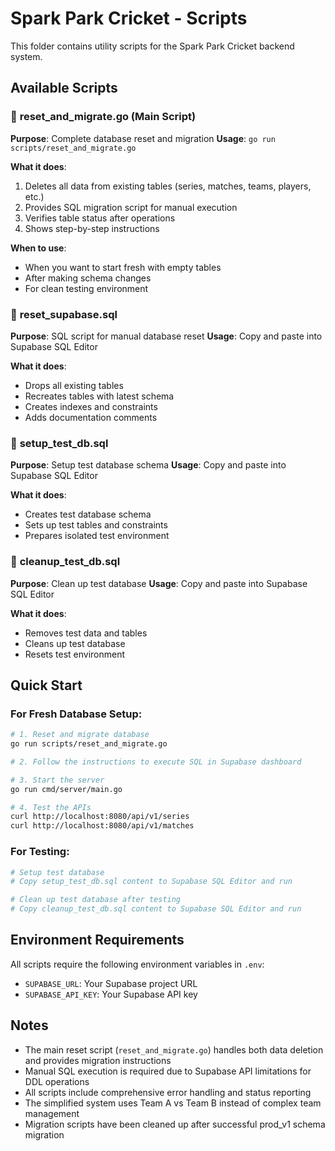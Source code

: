 # Spark Park Cricket - Scripts

This folder contains utility scripts for the Spark Park Cricket backend system.

## Available Scripts

### 🚀 **reset_and_migrate.go** (Main Script)
**Purpose**: Complete database reset and migration
**Usage**: `go run scripts/reset_and_migrate.go`

**What it does**:
1. Deletes all data from existing tables (series, matches, teams, players, etc.)
2. Provides SQL migration script for manual execution
3. Verifies table status after operations
4. Shows step-by-step instructions

**When to use**: 
- When you want to start fresh with empty tables
- After making schema changes
- For clean testing environment

### 📄 **reset_supabase.sql**
**Purpose**: SQL script for manual database reset
**Usage**: Copy and paste into Supabase SQL Editor

**What it does**:
- Drops all existing tables
- Recreates tables with latest schema
- Creates indexes and constraints
- Adds documentation comments

### 🧪 **setup_test_db.sql**
**Purpose**: Setup test database schema
**Usage**: Copy and paste into Supabase SQL Editor

**What it does**:
- Creates test database schema
- Sets up test tables and constraints
- Prepares isolated test environment

### 🧹 **cleanup_test_db.sql**
**Purpose**: Clean up test database
**Usage**: Copy and paste into Supabase SQL Editor

**What it does**:
- Removes test data and tables
- Cleans up test database
- Resets test environment

## Quick Start

### For Fresh Database Setup:
```bash
# 1. Reset and migrate database
go run scripts/reset_and_migrate.go

# 2. Follow the instructions to execute SQL in Supabase dashboard

# 3. Start the server
go run cmd/server/main.go

# 4. Test the APIs
curl http://localhost:8080/api/v1/series
curl http://localhost:8080/api/v1/matches
```

### For Testing:
```bash
# Setup test database
# Copy setup_test_db.sql content to Supabase SQL Editor and run

# Clean up test database after testing
# Copy cleanup_test_db.sql content to Supabase SQL Editor and run
```

## Environment Requirements

All scripts require the following environment variables in `.env`:
- `SUPABASE_URL`: Your Supabase project URL
- `SUPABASE_API_KEY`: Your Supabase API key

## Notes

- The main reset script (`reset_and_migrate.go`) handles both data deletion and provides migration instructions
- Manual SQL execution is required due to Supabase API limitations for DDL operations
- All scripts include comprehensive error handling and status reporting
- The simplified system uses Team A vs Team B instead of complex team management
- Migration scripts have been cleaned up after successful prod_v1 schema migration
